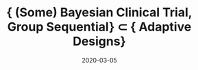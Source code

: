 ---
title: "{ (Some) Bayesian Clinical Trial, Group Sequential} $\\subset$ { Adaptive Designs}"
collection: talks
type: "Class Presentation"
permalink: /talks/2020-03-05-Sequential-Bayesian-Trial
venue: "University of Alabama at Birmingham, Department of Biostatistics"
date: 2020-03-05
location: "Birmingham, Alalbama"
---